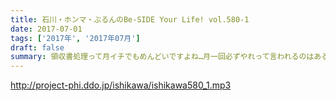 ```yaml
---
title: 石川・ホンマ・ぶるんのBe-SIDE Your Life! vol.580-1
date: 2017-07-01
tags: ['2017年', '2017年07月']
draft: false
summary: 領収書処理って月イチでもめんどいですよね…月一回必ずやれって言われるのはある意味親切なのかもしれません。MIURA
---
```


http://project-phi.ddo.jp/ishikawa/ishikawa580_1.mp3
